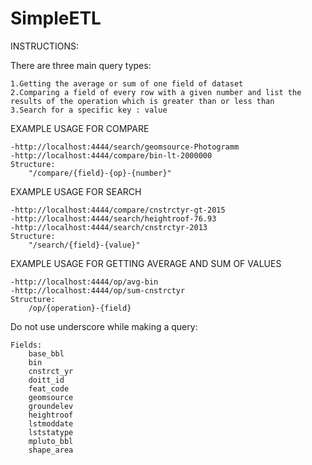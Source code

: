 # SimpleETL


INSTRUCTIONS:

There are three main query types:

    1.Getting the average or sum of one field of dataset
    2.Comparing a field of every row with a given number and list the results of the operation which is greater than or less than
    3.Search for a specific key : value

EXAMPLE USAGE FOR COMPARE

 	-http://localhost:4444/search/geomsource-Photogramm
 	-http://localhost:4444/compare/bin-lt-2000000
    Structure:
        "/compare/{field}-{op}-{number}"
EXAMPLE USAGE FOR SEARCH

 	-http://localhost:4444/compare/cnstrctyr-gt-2015
 	-http://localhost:4444/search/heightroof-76.93
 	-http://localhost:4444/search/cnstrctyr-2013
    Structure:
        "/search/{field}-{value}"

EXAMPLE USAGE FOR GETTING AVERAGE AND SUM OF VALUES


 	-http://localhost:4444/op/avg-bin
 	-http://localhost:4444/op/sum-cnstrctyr
    Structure:
        /op/{operation}-{field}

Do not use underscore while making a query:


    Fields:
        base_bbl
        bin
        cnstrct_yr
        doitt_id
        feat_code
        geomsource
        groundelev
        heightroof
        lstmoddate
        lststatype
        mpluto_bbl
        shape_area